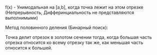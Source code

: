 
f(x) - Унимодальная на [a,b], когда точка лежит на этом отрезке (Непрерывность, Дифферинциальность не представляются выполнимыми)

Метод половинного деления (Бинарный поиск): 

Точка делит отрезок в золотом сечении тогда, когда большая часть отрезка относится ко всему отрезку так же, как меньшая часть относится к большей.

